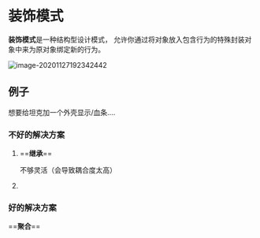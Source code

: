 # 装饰模式

**装饰模式**是一种结构型设计模式， 允许你通过将对象放入包含行为的特殊封装对象中来为原对象绑定新的行为。

![image-20201127192342442](https://raw.githubusercontent.com/terttyliu/Java/main/img/20201127192342.png)

## 例子

想要给坦克加一个外壳显示/血条….

### 不好的解决方案

1. ==**继承**==

    不够灵活（会导致耦合度太高）

2. 



### 好的解决方案

==**聚合**==